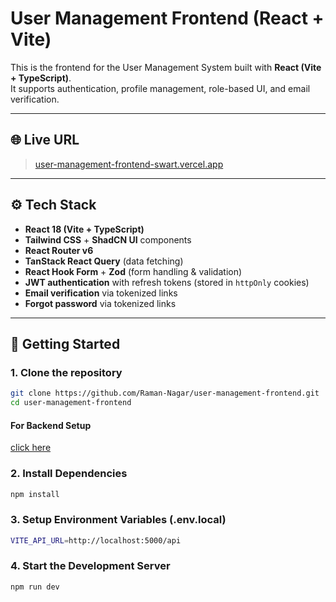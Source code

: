 # User Management Frontend (React + Vite)

This is the frontend for the User Management System built with **React (Vite + TypeScript)**.  
It supports authentication, profile management, role-based UI, and email verification.

---

## 🌐 Live URL

> [user-management-frontend-swart.vercel.app](https://user-management-frontend-swart.vercel.app)  

---

## ⚙️ Tech Stack

- **React 18 (Vite + TypeScript)**
- **Tailwind CSS** + **ShadCN UI** components
- **React Router v6**
- **TanStack React Query** (data fetching)
- **React Hook Form** + **Zod** (form handling & validation)
- **JWT authentication** with refresh tokens (stored in `httpOnly` cookies)
- **Email verification** via tokenized links
- **Forgot password** via tokenized links

---

## 🚀 Getting Started

### 1. Clone the repository

```bash
git clone https://github.com/Raman-Nagar/user-management-frontend.git
cd user-management-frontend
```
#### For Backend Setup
[click here](https://github.com/Raman-Nagar/user-management-backend)

### 2. Install Dependencies

```bash
npm install
```
### 3. Setup Environment Variables (.env.local)

```bash
VITE_API_URL=http://localhost:5000/api
```
### 4. Start the Development Server

```bash
npm run dev
```

